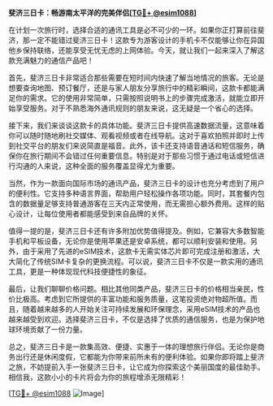 **斐济三日卡：畅游南太平洋的完美伴侣[[TG💪+ @esim1088](https://t.me/s/esim1088)]**

在计划一次旅行时，选择合适的通讯工具是必不可少的一环。如果你正打算前往斐济，那一定不能错过斐济三日卡！这款专为游客设计的手机卡不仅能够让你在异国他乡保持联络，还能享受无忧无虑的上网体验。今天，就让我们一起来深入了解这款充满魅力的通信产品吧！

首先，斐济三日卡非常适合那些需要在短时间内快速了解当地情况的旅客。无论是想要查询地图、预订餐厅，还是与家人朋友分享旅行中的精彩瞬间，这款卡都能满足你的需求。它的使用非常简单，只需按照说明书上的步骤完成激活，就能立即开始享受服务。对于不熟悉海外通讯规则的朋友来说，这无疑是一个省心的选择。

接下来，我们来谈谈这款卡的具体功能。斐济三日卡提供高速数据流量，这意味着你可以随时随地刷社交媒体、观看视频或者在线导航。这对于喜欢拍照并即时上传到社交平台的朋友们来说简直是福音。此外，该卡还支持语音通话和短信服务，确保你在旅行期间不会错过任何重要信息。特别是对于那些习惯于通过电话或短信进行沟通的人来说，这种全面的服务覆盖显得尤为重要。

当然，作为一款面向国际市场的通讯产品，斐济三日卡的设计也充分考虑到了用户的便利性。它支持多种语言界面，帮助用户轻松操作各项功能。同时，其套餐内包含的数据量足够支持普通游客在三天内正常使用，而无需担心额外费用。这样的贴心设计，让每位使用者都能感受到来自品牌的关怀。

值得一提的是，斐济三日卡还有许多附加优势值得提及。例如，它兼容大多数智能手机和平板设备，无论你是使用苹果还是安卓系统，都可以顺利安装和使用。另外，由于采用了先进的eSIM技术，这款卡无需实体芯片即可完成注册和激活，大大简化了传统SIM卡复杂的更换流程。可以说，斐济三日卡不仅是一款实用的通讯工具，更是一种体现现代科技便捷性的象征。

最后，让我们聊聊价格问题。相比其他同类产品，斐济三日卡的价格相当亲民，性价比极高。考虑到它所提供的丰富功能和服务质量，这笔投资绝对物超所值。而且，随着越来越多的人开始关注可持续发展和环保理念，采用eSIM技术的产品也越来越受到欢迎。选择斐济三日卡，不仅是选择了优质的通信服务，也是为保护地球环境贡献了一份力量。

总之，斐济三日卡是一款集高效、便捷、实惠于一体的理想旅行伴侣。无论你是商务出行还是休闲度假，它都能为你带来前所未有的便利体验。如果你即将踏上斐济之旅，不妨提前入手一张斐济三日卡，让它成为你探索这个美丽国度的最佳助手。相信我，这款小小的卡片将会为你的旅程增添无限精彩！

[[TG💪+ @esim1088](https://t.me/s/esim1088) ![Image](https://i.postimg.cc/4NQfJmqS/Snipaste-2025-05-13-00-14-12.png)]